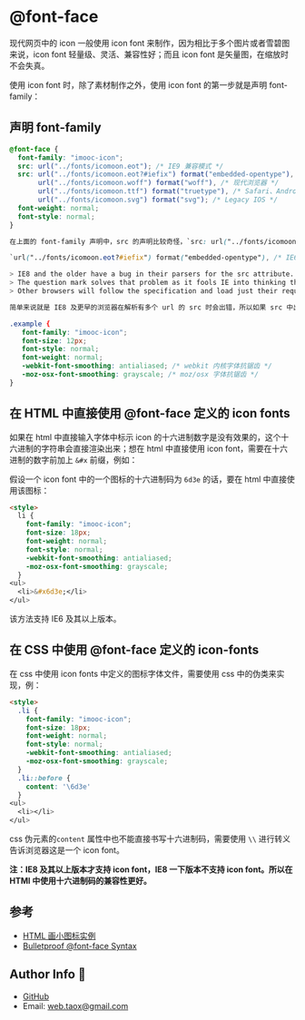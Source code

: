# @font-face

现代网页中的 icon 一般使用 icon font 来制作，因为相比于多个图片或者雪碧图来说，icon font 轻量级、灵活、兼容性好；而且 icon font 是矢量图，在缩放时不会失真。

使用 icon font 时，除了素材制作之外，使用 icon font 的第一步就是声明 font-family：

## 声明 font-family

```css
@font-face {
  font-family: "imooc-icon";
  src: url("../fonts/icomoon.eot"); /* IE9 兼容模式 */
  src: url("../fonts/icomoon.eot?#iefix") format("embedded-opentype"), /* IE6-IE8 */
       url("../fonts/icomoon.woff") format("woff"), /* 现代浏览器 */
       url("../fonts/icomoon.ttf") format("truetype"), /* Safari、Android、IOS */
       url("../fonts/icomoon.svg") format("svg"); /* Legacy IOS */
  font-weight: normal;
  font-style: normal;
}

在上面的 font-family 声明中，src 的声明比较奇怪，`src: url("../fonts/icomoon.eot");` 这句是针对 IE9 兼容模式进行的特殊处理，IE 9 会根据 url 区加载 eot 格式的字体文件；下面的 src 部分是针对不同浏览器声明的 url 路径，用于告诉不同的浏览器加载不同的字体文件。

`url("../fonts/icomoon.eot?#iefix") format("embedded-opentype"), /* IE6-IE8 */` 这行是针对 IE6 - IE8 的声明，原因如下：

> IE8 and the older have a bug in their parsers for the src attribute. So if you include more than 1 font format in the SRC, IE fails to load it and reports a 404 error.
> The question mark solves that problem as it fools IE into thinking the rest of the string (other src) is a query string, and therefore loading just the EOT file...
> Other browsers will follow the specification and load just their required font type ...

简单来说就是 IE8 及更早的浏览器在解析有多个 url 的 src 时会出错，所以如果 src 中出现了多于 1 个字体格式时，IE 会加载失败并返回一个 404 错误。所以这里的 `?` 是为了欺骗 IE 浏览器，让其以为后面的字符串是查询字符从而加载 EOT 文件。其他浏览器可以遵循规范正确的加载自己可以解析的字体文件。关于这个问题的详情可以跳转 [How does ?#iefix solve web fonts loading in IE6-IE8?](https://stackoverflow.com/questions/8050640/how-does-iefix-solve-web-fonts-loading-in-ie6-ie8)。

.example {
   font-family: "imooc-icon";
   font-size: 12px;
   font-style: normal;
   font-weight: normal;
   -webkit-font-smoothing: antialiased; /* webkit 内核字体抗锯齿 */
   -moz-osx-font-smoothing: grayscale; /* moz/osx 字体抗锯齿 */
}
```

## 在 HTML 中直接使用 @font-face 定义的 icon fonts

如果在 html 中直接输入字体中标示 icon 的十六进制数字是没有效果的，这个十六进制的字符串会直接渲染出来；想在 html 中直接使用 icon font，需要在十六进制的数字前加上 `&#x` 前缀，例如：

假设一个 icon font 中的一个图标的十六进制码为 `6d3e` 的话，要在 html 中直接使用该图标：

```html
<style>
  li {
    font-family: "imooc-icon";
    font-size: 18px;
    font-weight: normal;
    font-style: normal;
    -webkit-font-smoothing: antialiased;
    -moz-osx-font-smoothing: grayscale;
  }
<ul>
  <li>&#x6d3e;</li>
</ul>
```

该方法支持 IE6 及其以上版本。

## 在 CSS 中使用 @font-face 定义的 icon-fonts

在 css 中使用 icon fonts 中定义的图标字体文件，需要使用 css 中的伪类来实现，例：

```html
<style>
  .li {
    font-family: "imooc-icon";
    font-size: 18px;
    font-weight: normal;
    font-style: normal;
    -webkit-font-smoothing: antialiased;
    -moz-osx-font-smoothing: grayscale;
  }
  .li::before {
    content: '\6d3e'
  }
<ul>
  <li></li>
</ul>
```

css 伪元素的`content` 属性中也不能直接书写十六进制码，需要使用 `\\` 进行转义告诉浏览器这是一个 icon font。

**注：IE8 及其以上版本才支持 icon font，IE8 一下版本不支持 icon font。所以在 HTMl 中使用十六进制码的兼容性更好。**

## 参考

* [HTML 画小图标实例](https://www.imooc.com/video/5126/0)
* [Bulletproof @font-face Syntax](https://www.paulirish.com/2009/bulletproof-font-face-implementation-syntax/)

## Author Info 🐬

* [GitHub](https://github.com/Tao-Quixote)
* Email: <web.taox@gmail.com>

